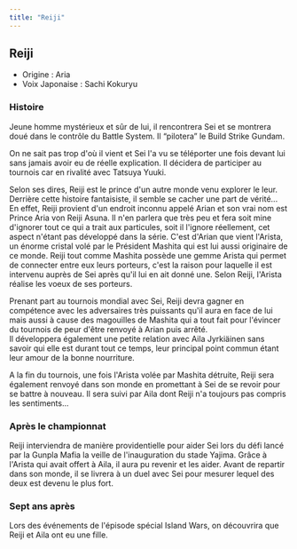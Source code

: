 ```yaml
---
title: "Reiji"
---
```


Reiji
-----





* Origine : Aria
* Voix Japonaise : Sachi Kokuryu


### Histoire


Jeune homme mystérieux et sûr de lui, il rencontrera Sei et se montrera doué dans le contrôle du Battle System. Il “pilotera” le Build Strike Gundam.


On ne sait pas trop d'où il vient et Sei l'a vu se téléporter une fois devant lui sans jamais avoir eu de réelle explication. Il décidera de participer au tournois car en rivalité avec Tatsuya Yuuki.


Selon ses dires, Reiji est le prince d'un autre monde venu explorer le leur. Derrière cette histoire fantaisiste, il semble se cacher une part de vérité... En effet, Reiji provient d'un endroit inconnu appelé Arian et son vrai nom est Prince Aria von Reiji Asuna. Il n'en parlera que très peu et fera soit mine d'ignorer tout ce qui a trait aux particules, soit il l'ignore réellement, cet aspect n'étant pas développé dans la série. C'est d'Arian que vient l'Arista, un énorme cristal volé par le Président Mashita qui est lui aussi originaire de ce monde. Reiji tout comme Mashita possède une gemme Arista qui permet de connecter entre eux leurs porteurs, c'est la raison pour laquelle il est intervenu auprès de Sei après qu'il lui en ait donné une. Selon Reiji, l'Arista réalise les voeux de ses porteurs.


Prenant part au tournois mondial avec Sei, Reiji devra gagner en compétence avec les adversaires très puissants qu'il aura en face de lui mais aussi à cause des magouilles de Mashita qui a tout fait pour l'évincer du tournois de peur d'être renvoyé à Arian puis arrêté.   
Il développera également une petite relation avec Aila Jyrkiäinen sans savoir qui elle est durant tout ce temps, leur principal point commun étant leur amour de la bonne nourriture.


A la fin du tournois, une fois l'Arista volée par Mashita détruite, Reiji sera également renvoyé dans son monde en promettant à Sei de se revoir pour se battre à nouveau. Il sera suivi par Aila dont Reiji n'a toujours pas compris les sentiments...


### Après le championnat


Reiji interviendra de manière providentielle pour aider Sei lors du défi lancé par la Gunpla Mafia la veille de l'inauguration du stade Yajima. Grâce à l'Arista qui avait offert à Aila, il aura pu revenir et les aider. Avant de repartir dans son monde, il se livrera à un duel avec Sei pour mesurer lequel des deux est devenu le plus fort. 


### Sept ans après


Lors des événements de l'épisode spécial Island Wars, on découvrira que Reiji et Aila ont eu une fille.



